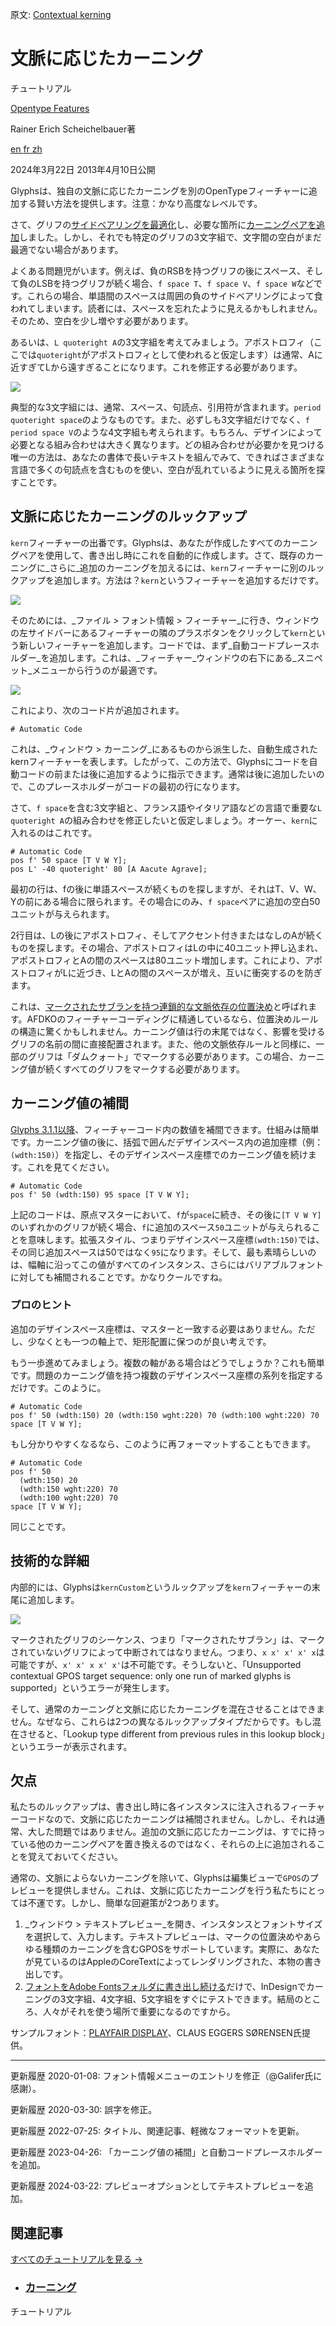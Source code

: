 原文: [Contextual kerning](https://glyphsapp.com/learn/contextual-kerning)
# 文脈に応じたカーニング

チュートリアル

[ Opentype Features ](https://glyphsapp.com/learn?q=opentype+features)

Rainer Erich Scheichelbauer著

[ en ](https://glyphsapp.com/learn/contextual-kerning) [ fr ](https://glyphsapp.com/fr/learn/contextual-kerning) [ zh ](https://glyphsapp.com/zh/learn/contextual-kerning)

2024年3月22日 2013年4月10日公開

Glyphsは、独自の文脈に応じたカーニングを別のOpenTypeフィーチャーに追加する賢い方法を提供します。注意：かなり高度なレベルです。

さて、グリフの[サイドベアリングを最適化](spacing.md)し、必要な箇所に[カーニングペアを追加](kerning.md)しました。しかし、それでも特定のグリフの3文字組で、文字間の空白がまだ最適でない場合があります。

よくある問題児がいます。例えば、負のRSBを持つグリフの後にスペース、そして負のLSBを持つグリフが続く場合、`f space T`、`f space V`、`f space W`などです。これらの場合、単語間のスペースは周囲の負のサイドベアリングによって食われてしまいます。読者には、スペースを忘れたように見えるかもしれません。そのため、空白を少し増やす必要があります。

あるいは、`L quoteright A`の3文字組を考えてみましょう。アポストロフィ（ここでは`quoteright`がアポストロフィとして使われると仮定します）は通常、Aに近すぎてLから遠すぎることになります。これを修正する必要があります。

![](images/contextkern-1.gif)

典型的な3文字組には、通常、スペース、句読点、引用符が含まれます。`period quoteright space`のようなものです。また、必ずしも3文字組だけでなく、`f period space V`のような4文字組も考えられます。もちろん、デザインによって必要となる組み合わせは大きく異なります。どの組み合わせが必要かを見つける唯一の方法は、あなたの書体で長いテキストを組んでみて、できればさまざまな言語で多くの句読点を含むものを使い、空白が乱れているように見える箇所を探すことです。

## 文脈に応じたカーニングのルックアップ

`kern`フィーチャーの出番です。Glyphsは、あなたが作成したすべてのカーニングペアを使用して、書き出し時にこれを自動的に作成します。さて、既存のカーニングに_さらに_追加のカーニングを加えるには、`kern`フィーチャーに別のルックアップを追加します。方法は？`kern`というフィーチャーを追加するだけです。

![](images/adding-kern-feature.png)

そのためには、_ファイル > フォント情報 > フィーチャー_に行き、ウィンドウの左サイドバーにあるフィーチャーの隣のプラスボタンをクリックして`kern`という新しいフィーチャーを追加します。コードでは、まず_自動コードプレースホルダー_を追加します。これは、_フィーチャー_ウィンドウの右下にある_スニペット_メニューから行うのが最適です。

![](images/automatic-code-placeholder.png)

これにより、次のコード片が追加されます。

    # Automatic Code

これは、_ウィンドウ > カーニング_にあるものから派生した、自動生成されたkernフィーチャーを表します。したがって、この方法で、Glyphsにコードを自動コードの前または後に追加するように指示できます。通常は後に追加したいので、このプレースホルダーがコードの最初の行になります。

さて、`f space`を含む3文字組と、フランス語やイタリア語などの言語で重要な`L quoteright A`の組み合わせを修正したいと仮定しましょう。オーケー、`kern`に入れるのはこれです。

    # Automatic Code
    pos f' 50 space [T V W Y];
    pos L' -40 quoteright' 80 [A Aacute Agrave];

最初の行は、fの後に単語スペースが続くものを探しますが、それはT、V、W、Yの前にある場合に限られます。その場合にのみ、`f space`ペアに追加の空白50ユニットが与えられます。

2行目は、Lの後にアポストロフィ、そしてアクセント付きまたはなしのAが続くものを探します。その場合、アポストロフィはLの中に40ユニット押し込まれ、アポストロフィとAの間のスペースは80ユニット増加します。これにより、アポストロフィがLに近づき、LとAの間のスペースが増え、互いに衝突するのを防ぎます。

これは、[マークされたサブランを持つ連鎖的な文脈依存の位置決め](http://www.adobe.com/devnet/opentype/afdko/topic_feature_file_syntax.html#6.h)と呼ばれます。AFDKOのフィーチャーコーディングに精通しているなら、位置決めルールの構造に驚くかもしれません。カーニング値は行の末尾ではなく、影響を受けるグリフの名前の間に直接配置されます。また、他の文脈依存ルールと同様に、一部のグリフは「ダムクォート」でマークする必要があります。この場合、カーニング値が続くすべてのグリフをマークする必要があります。

## カーニング値の補間

[Glyphs 3.1.1以降](https://glyphsapp.com/news/glyphs-3-1-1-released)、フィーチャーコード内の数値を補間できます。仕組みは簡単です。カーニング値の後に、括弧で囲んだデザインスペース内の追加座標（例：`(wdth:150)`）を指定し、そのデザインスペース座標でのカーニング値を続けます。これを見てください。

    # Automatic Code
    pos f' 50 (wdth:150) 95 space [T V W Y];

上記のコードは、原点マスターにおいて、`f`が`space`に続き、その後に`[T V W Y]`のいずれかのグリフが続く場合、`f`に追加のスペース`50`ユニットが与えられることを意味します。拡張スタイル、つまりデザインスペース座標`(wdth:150)`では、その同じ追加スペースは50ではなく`95`になります。そして、最も素晴らしいのは、幅軸に沿ってこの値がすべてのインスタンス、さらにはバリアブルフォントに対しても補間されることです。かなりクールですね。

### プロのヒント

追加のデザインスペース座標は、マスターと一致する必要はありません。ただし、少なくとも一つの軸上で、矩形配置に保つのが良い考えです。

もう一歩進めてみましょう。複数の軸がある場合はどうでしょうか？これも簡単です。問題のカーニング値を持つ複数のデザインスペース座標の系列を指定するだけです。このように。

    # Automatic Code
    pos f' 50 (wdth:150) 20 (wdth:150 wght:220) 70 (wdth:100 wght:220) 70 space [T V W Y];

もし分かりやすくなるなら、このように再フォーマットすることもできます。

    # Automatic Code
    pos f' 50
      (wdth:150) 20
      (wdth:150 wght:220) 70
      (wdth:100 wght:220) 70
    space [T V W Y];

同じことです。

## 技術的な詳細

内部的には、Glyphsは`kernCustom`というルックアップを`kern`フィーチャーの末尾に追加します。

![](images/contextkern-3.PNG)

マークされたグリフのシーケンス、つまり「マークされたサブラン」は、マークされていないグリフによって中断されてはなりません。つまり、`x x' x' x' x`は可能ですが、`x' x' x x' x'`は不可能です。そうしないと、「Unsupported contextual GPOS target sequence: only one run of marked glyphs is supported」というエラーが発生します。

そして、通常のカーニングと文脈に応じたカーニングを混在させることはできません。なぜなら、これらは2つの異なるルックアップタイプだからです。もし混在させると、「Lookup type different from previous rules in this lookup block」というエラーが表示されます。

## 欠点

私たちのルックアップは、書き出し時に各インスタンスに注入されるフィーチャーコードなので、文脈に応じたカーニングは補間されません。しかし、それは通常、大した問題ではありません。追加の文脈に応じたカーニングは、すでに持っている他のカーニングペアを置き換えるのではなく、それらの上に追加されることを覚えておいてください。

通常の、文脈によらないカーニングを除いて、Glyphsは編集ビューで`GPOS`のプレビューを提供しません。これは、文脈に応じたカーニングを行う私たちにとっては不運です。しかし、簡単な回避策が2つあります。

1.  _ウィンドウ > テキストプレビュー_を開き、インスタンスとフォントサイズを選択して、入力します。テキストプレビューは、マークの位置決めやあらゆる種類のカーニングを含むGPOSをサポートしています。実際に、あなたが見ているのはAppleのCoreTextによってレンダリングされた、本物の書き出しです。
2.  [フォントをAdobe Fontsフォルダに書き出し続ける](testing-your-fonts-in-adobe-apps.md)だけで、InDesignでカーニングの3文字組、4文字組、5文字組をすぐにテストできます。結局のところ、人々がそれを使う場所で重要になるのですから。

サンプルフォント：[PLAYFAIR DISPLAY](http://www.google.com/webfonts/specimen/Playfair+Display)、CLAUS EGGERS SØRENSEN氏提供。

---

更新履歴 2020-01-08: フォント情報メニューのエントリを修正（@Galifer氏に感謝）。

更新履歴 2020-03-30: 誤字を修正。

更新履歴 2022-07-25: タイトル、関連記事、軽微なフォーマットを更新。

更新履歴 2023-04-26: 「カーニング値の補間」と自動コードプレースホルダーを追加。

更新履歴 2024-03-22: プレビューオプションとしてテキストプレビューを追加。

## 関連記事

[すべてのチュートリアルを見る →](https://glyphsapp.com/learn)

*   ### [カーニング](kerning.md)

チュートリアル